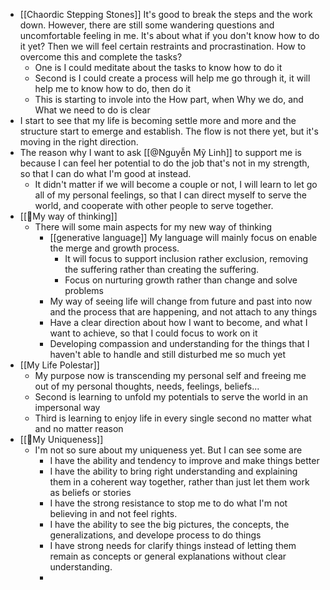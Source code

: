- [[Chaordic Stepping Stones]] It's good to break the steps and the work down. However, there are still some wandering questions and uncomfortable feeling in me. It's about what if you don't know how to do it yet? Then we will feel certain restraints and procrastination. How to overcome this and complete the tasks?
    - One is I could meditate about the tasks to know how to do it
    - Second is I could create a process will help me go through it, it will help me to know how to do, then do it
    - This is starting to invole into the How part, when Why we do, and What we need to do is clear
- I start to see that my life is becoming settle more and more and the structure start to emerge and establish. The flow is not there yet, but it's moving in the right direction.
- The reason why I want to ask [[@Nguyễn Mỹ Linh]] to support me is because I can feel her potential to do the job that's not in my strength, so that I can do what I'm good at instead. 
    - It didn't matter if we will become a couple or not, I will learn to let go all of my personal feelings, so that I can direct myself to serve the world, and cooperate with other people to serve together.
- [[🌱My way of thinking]]
    - There will some main aspects for my new way of thinking
        - [[generative language]] My language will mainly focus on enable the merge and growth process. 
            - It will focus to support inclusion rather exclusion, removing the suffering rather than creating the suffering.
            - Focus on nurturing growth rather than change and solve problems
        - My way of seeing life will change from future and past into now and the process that are happening, and not attach to any things
        - Have a clear direction about how I want to become, and what I want to achieve, so that I could focus to work on it
        - Developing compassion and understanding for the things that I haven't able to handle and still disturbed me so much yet
- [[My Life Polestar]]
    - My purpose now is transcending my personal self and freeing me out of my personal thoughts, needs, feelings, beliefs...
    - Second is learning to unfold my potentials to serve the world in an impersonal way
    - Third is learning to enjoy life in every single second no matter what and no matter reason 
- [[🌱My Uniqueness]]
    - I'm not so sure about my uniqueness yet. But I can see some are
        - I have the ability and tendency to improve and make things better
        - I have the ability to bring right understanding and explaining them in a coherent way together, rather than just let them work as beliefs or stories
        - I have the strong resistance to stop me to do what I'm not believing in and not feel rights. 
        - I have the ability to see the big pictures, the concepts, the generalizations, and develope process to do things
        - I have strong needs for clarify things instead of letting them remain as concepts or general explanations without clear understanding.
        - 
